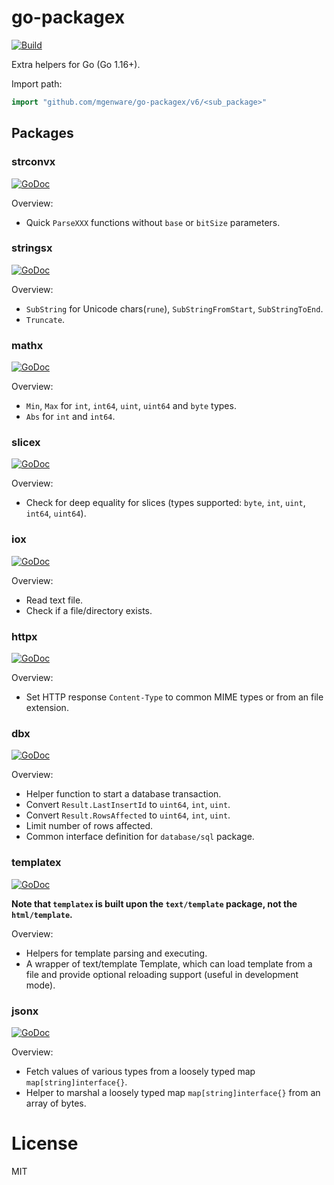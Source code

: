 # go-packagex

[![Build](https://github.com/mgenware/go-packagex/actions/workflows/build.yml/badge.svg)](https://github.com/mgenware/go-packagex/actions/workflows/build.yml)

Extra helpers for Go (Go 1.16+).

Import path:

```go
import "github.com/mgenware/go-packagex/v6/<sub_package>"
```

## Packages

### strconvx

[![GoDoc](https://godoc.org/github.com/mgenware/go-packagex/strconvx?status.svg)](http://godoc.org/github.com/mgenware/go-packagex/strconvx)

Overview:

- Quick `ParseXXX` functions without `base` or `bitSize` parameters.

### stringsx

[![GoDoc](https://godoc.org/github.com/mgenware/go-packagex/stringsx?status.svg)](http://godoc.org/github.com/mgenware/go-packagex/stringsx)

Overview:

- `SubString` for Unicode chars(`rune`), `SubStringFromStart`, `SubStringToEnd`.
- `Truncate`.

### mathx

[![GoDoc](https://godoc.org/github.com/mgenware/go-packagex/mathx?status.svg)](http://godoc.org/github.com/mgenware/go-packagex/mathx)

Overview:

- `Min`, `Max` for `int`, `int64`, `uint`, `uint64` and `byte` types.
- `Abs` for `int` and `int64`.

### slicex

[![GoDoc](https://godoc.org/github.com/mgenware/go-packagex/slicex?status.svg)](http://godoc.org/github.com/mgenware/go-packagex/slicex)

Overview:

- Check for deep equality for slices (types supported: `byte`, `int`, `uint`, `int64`, `uint64`).

### iox

[![GoDoc](https://godoc.org/github.com/mgenware/go-packagex/iox?status.svg)](http://godoc.org/github.com/mgenware/go-packagex/iox)

Overview:

- Read text file.
- Check if a file/directory exists.

### httpx

[![GoDoc](https://godoc.org/github.com/mgenware/go-packagex/httpx?status.svg)](http://godoc.org/github.com/mgenware/go-packagex/httpx)

Overview:

- Set HTTP response `Content-Type` to common MIME types or from an file extension.

### dbx

[![GoDoc](https://godoc.org/github.com/mgenware/go-packagex/dbx?status.svg)](http://godoc.org/github.com/mgenware/go-packagex/dbx)

Overview:

- Helper function to start a database transaction.
- Convert `Result.LastInsertId` to `uint64`, `int`, `uint`.
- Convert `Result.RowsAffected` to `uint64`, `int`, `uint`.
- Limit number of rows affected.
- Common interface definition for `database/sql` package.

### templatex

[![GoDoc](https://godoc.org/github.com/mgenware/go-packagex/templatex?status.svg)](http://godoc.org/github.com/mgenware/go-packagex/templatex)

**Note that `templatex` is built upon the `text/template` package, not the `html/template`.**

Overview:

- Helpers for template parsing and executing.
- A wrapper of text/template Template, which can load template from a file and provide optional reloading support (useful in development mode).

### jsonx

[![GoDoc](https://godoc.org/github.com/mgenware/go-packagex/jsonx?status.svg)](http://godoc.org/github.com/mgenware/go-packagex/jsonx)

Overview:

- Fetch values of various types from a loosely typed map `map[string]interface{}`.
- Helper to marshal a loosely typed map `map[string]interface{}` from an array of bytes.

# License

MIT
